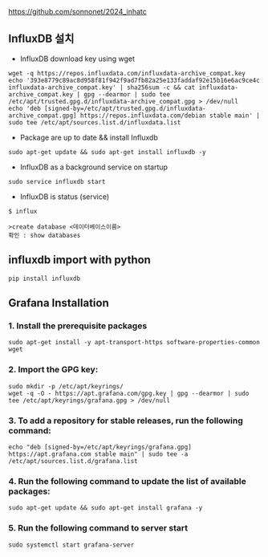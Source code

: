 <https://github.com/sonnonet/2024_inhatc>  

## InfluxDB 설치
+ InfluxDB download key using wget  
```
wget -q https://repos.influxdata.com/influxdata-archive_compat.key
echo '393e8779c89ac8d958f81f942f9ad7fb82a25e133faddaf92e15b16e6ac9ce4c influxdata-archive_compat.key' | sha256sum -c && cat influxdata-archive_compat.key | gpg --dearmor | sudo tee /etc/apt/trusted.gpg.d/influxdata-archive_compat.gpg > /dev/null
echo 'deb [signed-by=/etc/apt/trusted.gpg.d/influxdata-archive_compat.gpg] https://repos.influxdata.com/debian stable main' | sudo tee /etc/apt/sources.list.d/influxdata.list
```

+ Package are up to date && install Influxdb
```
sudo apt-get update && sudo apt-get install influxdb -y
```

+ InfluxDB as a background service on startup
```
sudo service influxdb start
```

+ InfluxDB is status (service)
```
$ influx

>create database <데이터베이스이름>
확인 : show databases
```

## influxdb import with python
```
pip install influxdb
```

## Grafana Installation
### 1. Install the prerequisite packages
```
sudo apt-get install -y apt-transport-https software-properties-common wget
```

### 2. Import the GPG key:
```
sudo mkdir -p /etc/apt/keyrings/
wget -q -O - https://apt.grafana.com/gpg.key | gpg --dearmor | sudo tee /etc/apt/keyrings/grafana.gpg > /dev/null
```

### 3. To add a repository for stable releases, run the following command:
```
echo "deb [signed-by=/etc/apt/keyrings/grafana.gpg] https://apt.grafana.com stable main" | sudo tee -a /etc/apt/sources.list.d/grafana.list
```

### 4. Run the following command to update the list of available packages:
```
sudo apt-get update && sudo apt-get install grafana -y
```

### 5. Run the following command to server start
```
sudo systemctl start grafana-server
```
